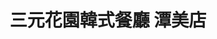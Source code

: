 ---
title: "三元花園韓式餐廳 潭美店"
description: "三元花園韓式餐廳 潭美店"
layout: shop
keywords:
  - 美食競賽
  - 台灣美食
  - 美食精選
datePublished: "2025-06-30"
dateModified: "2025-07-05"
city: "台北市"
district: "內湖區"
address: "114台北市內湖區石潭路1號"
phone: "0227927222"
geo: "25.063162058088334, 121.58552608213225"
google_map: "https://maps.app.goo.gl/NpaxdZdseJGBwGTb9"
footinder: "https://footinder.com.tw/%E5%8F%B0%E5%8C%97%E5%B8%82%E5%85%A7%E6%B9%96%E5%8D%80/42817/"
official: "http://www.samwon.com.tw/"
award:
  - name: "500盤"
    year: "2024"
    entries:
      - dishes:
          - "招牌牛小排"
          - "三元甜辣炸雞"

---